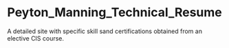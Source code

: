 # Peyton_Manning_Technical_Resume
A detailed site with specific skill sand certifications obtained from an elective CIS course. 
